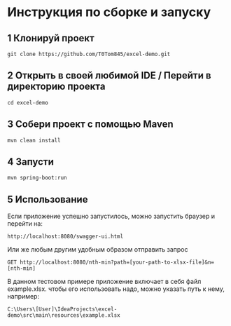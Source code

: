 # Инструкция по сборке и запуску
## 1 Клонируй проект
``` 
git clone https://github.com/T0Tom845/excel-demo.git
``` 
## 2 Открыть в своей любимой IDE / Перейти в директорию проекта
``` 
cd excel-demo
``` 
## 3 Собери проект с помощью Maven
``` 
mvn clean install
``` 
## 4 Запусти
``` 
mvn spring-boot:run
``` 
## 5 Использование
Если приложение успешно запустилось, можно запустить браузер и перейти на:
``` 
http://localhost:8080/swagger-ui.html
``` 
Или же любым другим удобным образом отправить запрос   
```
GET http://localhost:8080/nth-min?path=[your-path-to-xlsx-file]&n=[nth-min]
```
В данном тестовом примере приложение включает в себя файл example.xlsx. чтобы его использовать надо, можно указать путь к нему, например:
```
C:\Users\[User]\IdeaProjects\excel-demo\src\main\resources\example.xlsx
```
